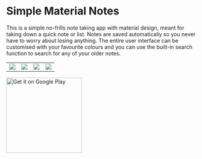 # Simple Material Notes

This is a simple no-frills note taking app with material design, meant for taking down a quick note or list. Notes are saved automatically so you never have to worry about losing anything. The entire user interface can be customised with your favourite colours and you can use the built-in search function to search for any of your older notes.

<table>
  <tr>
    <td><img src='https://github.com/RafhaanShah/Simple-Notes/blob/master/assets/screenshot1.png'></td>
    <td><img src='https://github.com/RafhaanShah/Simple-Notes/blob/master/assets/screenshot2.png'></td>
    <td><img src='https://github.com/RafhaanShah/Simple-Notes/blob/master/assets/screenshot3.png'></td>
    <td><img src='https://github.com/RafhaanShah/Simple-Notes/blob/master/assets/screenshot4.png'></td>
  </tr>
</table>

<a href='https://play.google.com/store/apps/details?id=com.rafapps.simplenotes'><img width=200 alt='Get it on Google Play' src='https://play.google.com/intl/en_us/badges/images/generic/en_badge_web_generic.png'/></a>
